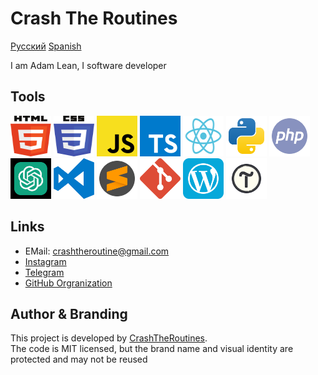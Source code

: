 # Crash The Routines

[Русский](./profile/README_Ru.md) [Spanish](./profile/README_ES.md)

I am Adam Lean, I software developer

## Tools

<img src="./assets/svg/html5.svg" width="65" height="65"> <img src="./assets/svg/css3.svg" width="65" height="65"> <img src="./assets/svg/JS.svg" width="65" height="65"> <img src="./assets/svg/typescript-logo-svgrepo-com.svg" width="65" height="65"> <img src="./assets/svg/React.svg" width="65" height="65"> <img src="./assets/svg/python.svg" width="65" height="65"> <img src="./assets/svg/php.svg" width="65" height="65"> <img src="./assets/svg/chatgpt.svg" width="65" height="65" color="green">
<img src="./assets/svg/visual-studio-code-logo-svgrepo-com.svg" width="65" height="65"> <img src="./assets/svg/sublime-text-svgrepo-com.svg" width="65" height="65"> <img src="./assets/svg/git-icon-logo-svgrepo-com.svg" width="65" height="65"> <img src="./assets/svg/wordpress.svg" width="65" height="65"> <img src="./assets/svg/tilda.svg" width="65" height="65">

## Links

- EMail: crashtheroutine@gmail.com
- [Instagram](https://www.instagram.com/crashtheroutines)
- [Telegram](https://t.me/crashtheroutines)
- [GitHub Orgranization](https://github.com/CrashTheRoutines)

## Author & Branding

This project is developed by [CrashTheRoutines](https://crashtheroutines.netlify.app).  
The code is MIT licensed, but the brand name and visual identity are protected and may not be reused
